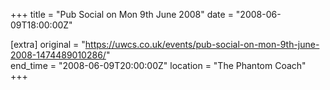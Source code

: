 +++
title = "Pub Social on Mon 9th June 2008"
date = "2008-06-09T18:00:00Z"

[extra]
original = "https://uwcs.co.uk/events/pub-social-on-mon-9th-june-2008-1474489010286/"    
end_time = "2008-06-09T20:00:00Z"
location = "The Phantom Coach"
+++



